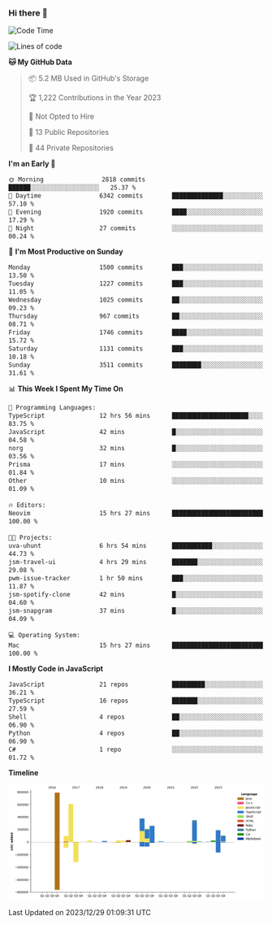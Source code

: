 ### Hi there 👋

<!--
**Clumsy-Coder/Clumsy-Coder** is a ✨ _special_ ✨ repository because its `README.md` (this file) appears on your GitHub profile.

Here are some ideas to get you started:

- 🔭 I’m currently working on ...
- 🌱 I’m currently learning ...
- 👯 I’m looking to collaborate on ...
- 🤔 I’m looking for help with ...
- 💬 Ask me about ...
- 📫 How to reach me: ...
- 😄 Pronouns: ...
- ⚡ Fun fact: ...
-->

<!-- anmol098/waka-readme-stats -->
<!--START_SECTION:waka-->
![Code Time](http://img.shields.io/badge/Code%20Time-549%20hrs%2050%20mins-blue)

![Lines of code](https://img.shields.io/badge/From%20Hello%20World%20I%27ve%20Written-3.1%20million%20lines%20of%20code-blue)

**🐱 My GitHub Data** 

> 📦 5.2 MB Used in GitHub's Storage 
 > 
> 🏆 1,222 Contributions in the Year 2023
 > 
> 🚫 Not Opted to Hire
 > 
> 📜 13 Public Repositories 
 > 
> 🔑 44 Private Repositories 
 > 
**I'm an Early 🐤** 

```text
🌞 Morning                2818 commits        ██████░░░░░░░░░░░░░░░░░░░   25.37 % 
🌆 Daytime                6342 commits        ██████████████░░░░░░░░░░░   57.10 % 
🌃 Evening                1920 commits        ████░░░░░░░░░░░░░░░░░░░░░   17.29 % 
🌙 Night                  27 commits          ░░░░░░░░░░░░░░░░░░░░░░░░░   00.24 % 
```
📅 **I'm Most Productive on Sunday** 

```text
Monday                   1500 commits        ███░░░░░░░░░░░░░░░░░░░░░░   13.50 % 
Tuesday                  1227 commits        ███░░░░░░░░░░░░░░░░░░░░░░   11.05 % 
Wednesday                1025 commits        ██░░░░░░░░░░░░░░░░░░░░░░░   09.23 % 
Thursday                 967 commits         ██░░░░░░░░░░░░░░░░░░░░░░░   08.71 % 
Friday                   1746 commits        ████░░░░░░░░░░░░░░░░░░░░░   15.72 % 
Saturday                 1131 commits        ███░░░░░░░░░░░░░░░░░░░░░░   10.18 % 
Sunday                   3511 commits        ████████░░░░░░░░░░░░░░░░░   31.61 % 
```


📊 **This Week I Spent My Time On** 

```text
💬 Programming Languages: 
TypeScript               12 hrs 56 mins      █████████████████████░░░░   83.75 % 
JavaScript               42 mins             █░░░░░░░░░░░░░░░░░░░░░░░░   04.58 % 
norg                     32 mins             █░░░░░░░░░░░░░░░░░░░░░░░░   03.56 % 
Prisma                   17 mins             ░░░░░░░░░░░░░░░░░░░░░░░░░   01.84 % 
Other                    10 mins             ░░░░░░░░░░░░░░░░░░░░░░░░░   01.09 % 

🔥 Editors: 
Neovim                   15 hrs 27 mins      █████████████████████████   100.00 % 

🐱‍💻 Projects: 
uva-uhunt                6 hrs 54 mins       ███████████░░░░░░░░░░░░░░   44.73 % 
jsm-travel-ui            4 hrs 29 mins       ███████░░░░░░░░░░░░░░░░░░   29.08 % 
pwm-issue-tracker        1 hr 50 mins        ███░░░░░░░░░░░░░░░░░░░░░░   11.87 % 
jsm-spotify-clone        42 mins             █░░░░░░░░░░░░░░░░░░░░░░░░   04.60 % 
jsm-snapgram             37 mins             █░░░░░░░░░░░░░░░░░░░░░░░░   04.09 % 

💻 Operating System: 
Mac                      15 hrs 27 mins      █████████████████████████   100.00 % 
```

**I Mostly Code in JavaScript** 

```text
JavaScript               21 repos            █████████░░░░░░░░░░░░░░░░   36.21 % 
TypeScript               16 repos            ███████░░░░░░░░░░░░░░░░░░   27.59 % 
Shell                    4 repos             ██░░░░░░░░░░░░░░░░░░░░░░░   06.90 % 
Python                   4 repos             ██░░░░░░░░░░░░░░░░░░░░░░░   06.90 % 
C#                       1 repo              ░░░░░░░░░░░░░░░░░░░░░░░░░   01.72 % 
```



**Timeline**

![Lines of Code chart](https://raw.githubusercontent.com/Clumsy-Coder/Clumsy-Coder/main/assets/bar_graph.png)


 Last Updated on 2023/12/29 01:09:31 UTC
<!--END_SECTION:waka-->
